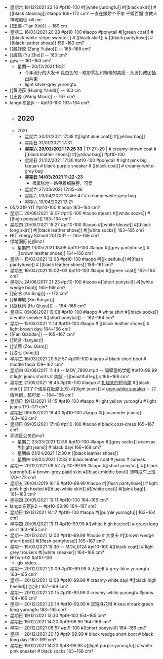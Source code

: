 - 星期六 18/12/2021 22:16 #pt10-100 #[[white yurongfu]] #[[black skirt]] #[[black stocking]] #laopo 169~172 cm?
一直在撒娇个不停 千娇百媚 直教人神魂颠倒 kill me
- [[田鑫 (Tian Xin)]] -- 169 cm
- 星期二 16/03/2021 20:28 #pt10-100 #laopo #ponytail #[[green coat]]  #[[black-white-stripe sweater]] # [[black skirt]] # [[black pantyhose]] # [[black leather shoes]]   159~163 cm?
- [[臧妤姣 (Zang Yujiao)]] -- 165~168 cm?
- [[虞喆 (Yu Zhe)]] -- 160 cm?
- gyw -- 161~163 cm?
    - 星期一 20/12/2021 18:21
        - 今年流行的大发卡 乳白色的 - 略带零乱和慵懒的美感 - 头发扎成团抽出两束
        - light silver-grey yurongfu
- [[黄滟荻 (Huang Yandi)]] -- 163 cm
- [[王淼 (Wang Miao)]] -- 167 cm?
- langdi东区jk -- #pt10-100   163~164 cm?
    - 2020
        - 
    - 2021
        - 星期六 30/01/2021 17:38 #[[light blue coat]] #[[yellow bag]]
        - 星期日 31/01/2021 17:31
        - __星期六 20/02/2021 17:26 33__ | 17:27~29 | # creamy-brown coat # [[black leather shoes]] #[[yellow bag]] #pt10-100
        - 星期日 21/02/2021 17:30 #pt10-100 #ponytail # light pink big faquan # black-purple sneaker # [[black coat]] # creamy-white-grey bag
        - __星期日 14/03/2021 11:22~23__
            - 很嚣张地一路甩着细胳膊，可爱
        - 星期六 27/03/2021 12:35~36
        - 星期六 03/04/2021 17:46~47 # creamy-white-grey bag
        - 星期六 10/04/2021 17:21
- 05/2019 YIT #pt10-100 #laopo   163~164 cm?
- 星期二 29/06/2021 19:07 #pt10-100 #laopo #jeans #[[white socks]] #[[high ponytail]] 163~164 cm?
- 星期四 20/05/2021 19:27 #pt10-100 #laopo #[[white blouse]] #[[black long skirt]] #[[black leather shoes]] #[[white socks]]   163~165 cm?
- HIT Energy School 201703? -- 165~168 cm?
- 绿地国际花都mz1
    - 星期四 13/05/2021 18:08 #pt10-100 #laopo #[[grey pantyhose]] #[[brown leather shoes]]   164~166 cm?
- 星期一 15/03/2021 12:03 #pt10-100 #laopo #[[jk seifuku]] #[[flesh pantyhose]] # [[black leather shoes]]   158~161 cm?
- 星期五 16/04/2021 15:02~03 #pt10-100 #laopo #[[green coat]]   162~164 cm?
- 星期六 24/06/2017 21:23 #pt10-100 #laopo #[[short ponytail]] #[[white wedge boot]]   165~169 cm?
- [[安冰 (An Bing)]] -- 172 cm?
- [[辛坤毓 (Xin Kunyu)]]
- [[胡秋雨 (Hu Qiuyu)]] -- 164~166 cm?
- 星期三 09/06/2021 19:08 #pt10-100 #laopo # white shirt #[[black socks]] # white sneaker #[[short ponytail]] -- 162~164 cm?
- 星期一 15/03/2021 11:14 #pt10-100 #laopo # [[black leather shoes]] # light brown dayi   164~166 cm?
- [[Fan Qiaodan]] -- 165~167 cm?
- [[梵言 (fanyan)]] 
- [[邹茜 (Zou Qian)]]
- [[洛七 (luoqi)]]
- 星期二 16/03/2021 20:52-57 #pt10-100 #laopo # black short boot # middle faqia   159~162 cm?
- 星期四 03/08/2017 11:44 -- MOV_7800.mp4 -- 隔壁屋的学姐 #pt10-99.99 # light jeans shorts # 美腿 - [[beautiful leg]]s   166~169 cm?
- 星期五 21/05/2021 18:45 #pt10-100 #laopo # [扎起来的短马尾](((-4iLe4LjG))) #[[black shirt]] (打了个结系在肚脐上方) #[[light jeans]] # [grey-white sneaker](((6GBixxzdO))) -- 打情骂俏，超可爱 -- 164~166 cm?
- 星期日 19/12/2021 14:15 #pt10-100 #laopo # light yellow yurongfu # light jeans  170~171 cm?
- 星期日 09/05/2021 18:40 #pt10-100 #laopo #[[suspender jeans]]   163~166 cm?
- 星期日 09/05/2021 17:48 #pt10-100 #laopo # black coat-dress   165~167 cm?
- 亭湖区公务员mz1
    - 星期二 23/03/2021 12:39 #pt10-100 #laopo #[[grey socks]] #canvas #[[light jeans]] # black dayi   166~169 cm?
    - 星期四 01/04/2021 12:30 # [[black leather shoes]]
    - 星期四 08/04/2021 12:33 # black leather coat # jeans # canvas
- 星期一 20/12/2021 08:52 #pt10-99.99 #laopo #[[short ponytail]] #[[black yurongfu]] # brown-grey plaid skirt #[[black middle boot]] 骑电瓶车上班 170~172 cm?
- 星期五 26/04/2019 16:16 #pt10-99.99 #laopo #[[flesh pantyhose]] # light pink high heeled #[[blue-white skirt]] #[[white coat]] #[[pink bag]]   161~163 cm?
- 星期四 20/05/2021 19:11 #pt10-100   164~166 cm?
- langdi东区jk2 -- #pt10-99.99   164~167 cm?
- 星期日 19/12/2021 14:17 #pt10-100 #laopo #[[purple yurongfu]] 163~164 cm?
- 星期四 20/05/2021 19:11 #pt10-99.99 #[[white high heeled]] # green long skirt   163~165 cm?
- 星期一 20/12/2021 12:03 #pt10-99.99 #laopo # 大发卡 #[[brown wedge short boot]] #[[flesh pantyhose]] 165~167 cm?
- 星期一 15/03/2021 15:30 -- MOV_0124 #pt10-100 #[[black coat]] # light grey trousers #[[white sneaker]]   164~166 cm?
- HITwh-02 #pt10-100
    - glx video...
- 星期一 20/12/2021 20:09 #pt10-99.99 # 大发卡 # grey-blue yurongfu 163~165 cm?
- 星期一 20/12/2021 12:08 #pt10-99.99 # creamy-white dayi #[[black high heeled]] (尖头) 167~169 cm?
- 星期一 20/12/2021 20:15 #pt10-99.99 # creamy-white yurongfu #jeans 164~166 cm?
- 星期一 20/12/2021 20:14 #pt10-99.99 # 双短麻花辫 # keai # dark green long yurongfu 163~165 cm?
- 星期日 19/12/2021 13:30 #pt9-100 164~165 cm?
- 星期日 19/12/2021 14:20 #pt9-99.99 164~166 cm?
- 星期一 20/12/2021 08:57 #pt9-100 #[[short ponytail]] 164~166 cm?
- 星期一 20/12/2021 20:13 #pt9-99.99 # black wedge short boot # black long dayi 167~169 cm?
- 星期日 19/12/2021 14:20 #pt8-99.98 #[[light purple yurongfu]] # white-pink sneaker # black socks 165~168 cm?
